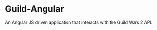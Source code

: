 Guild-Angular
=============

An Angular JS driven application that interacts with the Guild Wars 2 API.
